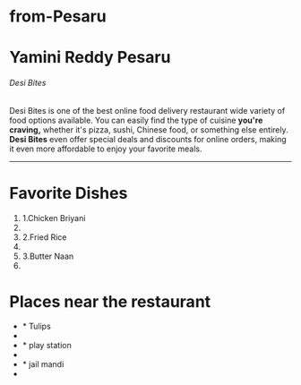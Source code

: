 # from-Pesaru
# Yamini Reddy Pesaru
###### Desi Bites
Desi Bites is one of the best online food delivery restaurant wide variety of food options available. You can easily find the type of cuisine **you're craving,** whether it's pizza, sushi, Chinese food, or something else entirely. **Desi Bites** even offer special deals and discounts for online orders, making it even more affordable to enjoy your favorite meals.

---

# Favorite Dishes
<ol>
<li>1.Chicken Briyani<li>
<li>2.Fried Rice<li>
<li>3.Butter Naan<li>
</ol>

# Places near the restaurant
<ul>
<li>* Tulips<li>
<li>* play station<li>
<li>* jail mandi<li>
